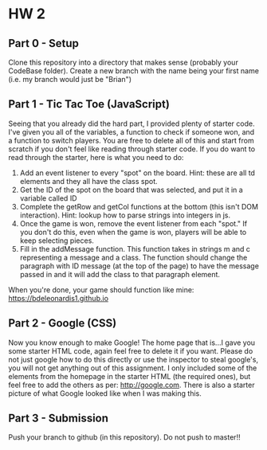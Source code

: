 # HW 2
## Part 0 - Setup
Clone this repository into a directory that makes sense (probably your CodeBase folder). Create a new branch with the name being your first name (i.e. my branch would just be "Brian")
## Part 1 - Tic Tac Toe (JavaScript)
Seeing that you already did the hard part, I provided plenty of starter code. I've given you all of the variables, a function to check if someone won, and a function to switch players. You are free to delete all of this and start from scratch if you don't feel like reading through starter code. If you do want to read through the starter, here is what you need to do:

1. Add an event listener to every "spot" on the board. Hint: these are all td elements and they all have the class spot.  
2. Get the ID of the spot on the board that was selected, and put it in a variable called ID  
3. Complete the getRow and getCol functions at the bottom (this isn't DOM interaction). Hint: lookup how to parse strings into integers in js.  
4. Once the game is won, remove the event listener from each "spot." If you don't do this, even when the game is won, players will be able to keep selecting pieces.  
5. Fill in the addMessage function. This function takes in strings m and c representing a message and a class. The function should change the paragraph with ID message (at the top of the page) to have the message passed in and it will add the class to that paragraph element.

When you're done, your game should function like mine: <https://bdeleonardis1.github.io>

## Part 2 - Google (CSS)
Now you know enough to make Google! The home page that is...I gave you some starter HTML code, again feel free to delete it if you want. Please do not just google how to do this directly or use the inspector to steal google's, you will not get anything out of this assignment. I only included some of the elements from the homepage in the starter HTML (the required ones), but feel free to add the others as per: <http://google.com>. There is also a starter picture of what Google looked like when I was making this.

## Part 3 - Submission
Push your branch to github (in this repository). Do not push to master!!

